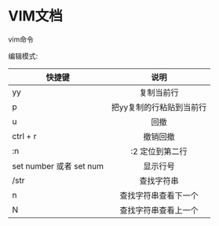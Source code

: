 # VIM文档

vim命令  

编辑模式:  

| 快捷键        | 说明          |
| ------------- |:-------------:|
| yy            | 复制当前行     |
| p             | 把yy复制的行粘贴到当前行      |
| u 	        | 回撤      |
| ctrl + r      | 撤销回撤      |
| :n            | :2 定位到第二行      |
| set number 或者 set num            | 显示行号      |
|/str|查找字符串|
|n|查找字符串查看下一个|
|N|查找字符串查看上一个|
